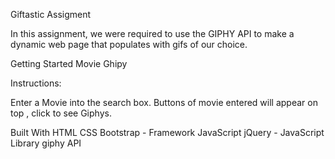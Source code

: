 Giftastic Assigment

In this assignment, we were required to use the GIPHY API to make a dynamic web page that populates with gifs of our choice.

Getting Started
Movie Ghipy

Instructions:

Enter a Movie into the search box. 
Buttons of movie entered will appear on top , click to see Giphys.

Built With
HTML
CSS
Bootstrap - Framework
JavaScript
jQuery - JavaScript Library
giphy API
